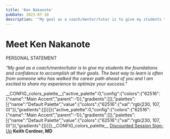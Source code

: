 ```yaml
---
title: 'Ken Nakanote'
pubDate: 2023-07-10
description: '"My goal as a coach/mentor/tutor is to give my students the foundations and confidence to accomplish all their goals. The best way to learn is often from s.'
---
```


# Meet Ken Nakanote

PERSONAL STATEMENT

_"My goal as a coach/mentor/tutor is to give my students the foundations and confidence to accomplish all their goals. The best way to learn is often from someone who has walked the career path ahead of you and I am excited to share my experience to optimize your success."_

\_\_CONFIG_colors_palette\_\_{"active_palette":0,"config":{"colors":{"62516":{"name":"Main Accent","parent":-1}},"gradients":\[\]},"palettes":\[{"name":"Default Palette","value":{"colors":{"62516":{"val":"rgb(230, 107, 0)"}},"gradients":\[\]}}\]}{"active_palette":0,"config":{"colors":{"62516":{"name":"Main Accent","parent":-1}},"gradients":\[\]},"palettes":\[{"name":"Default Palette","value":{"colors":{"62516":{"val":"rgb(230, 107, 0)"}},"gradients":\[\]}}\]}\_\_CONFIG_colors_palette\_\_ [Discounted Session Sign-Up](/purchase-discounted-session/)
**Keith Cordner, MD**
